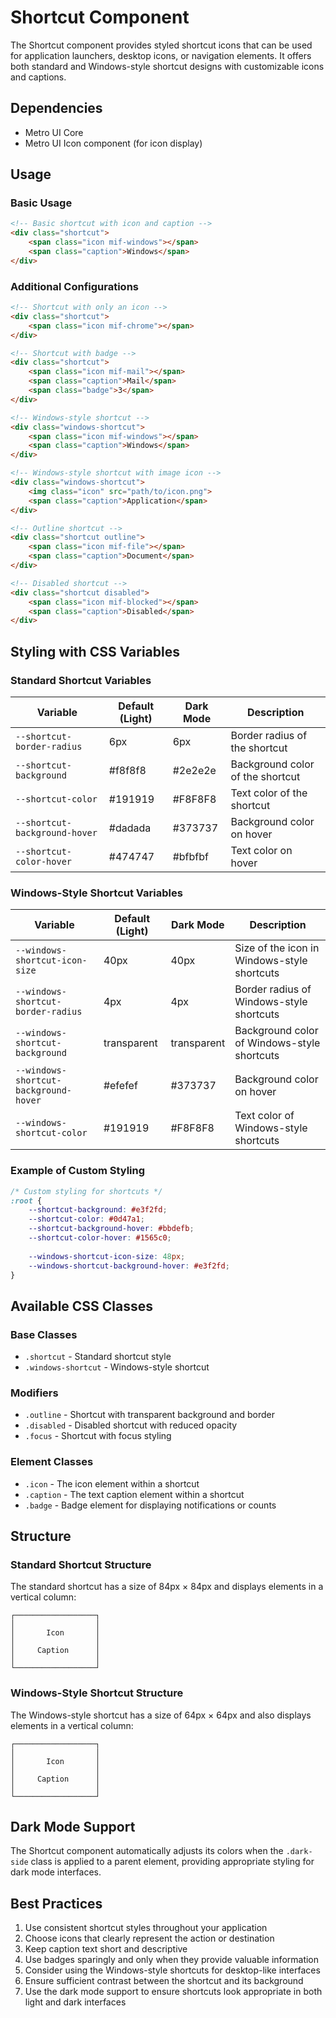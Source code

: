 # Shortcut Component

The Shortcut component provides styled shortcut icons that can be used for application launchers, desktop icons, or navigation elements. It offers both standard and Windows-style shortcut designs with customizable icons and captions.

## Dependencies

- Metro UI Core
- Metro UI Icon component (for icon display)

## Usage

### Basic Usage

```html
<!-- Basic shortcut with icon and caption -->
<div class="shortcut">
    <span class="icon mif-windows"></span>
    <span class="caption">Windows</span>
</div>
```

### Additional Configurations

```html
<!-- Shortcut with only an icon -->
<div class="shortcut">
    <span class="icon mif-chrome"></span>
</div>

<!-- Shortcut with badge -->
<div class="shortcut">
    <span class="icon mif-mail"></span>
    <span class="caption">Mail</span>
    <span class="badge">3</span>
</div>

<!-- Windows-style shortcut -->
<div class="windows-shortcut">
    <span class="icon mif-windows"></span>
    <span class="caption">Windows</span>
</div>

<!-- Windows-style shortcut with image icon -->
<div class="windows-shortcut">
    <img class="icon" src="path/to/icon.png">
    <span class="caption">Application</span>
</div>

<!-- Outline shortcut -->
<div class="shortcut outline">
    <span class="icon mif-file"></span>
    <span class="caption">Document</span>
</div>

<!-- Disabled shortcut -->
<div class="shortcut disabled">
    <span class="icon mif-blocked"></span>
    <span class="caption">Disabled</span>
</div>
```

## Styling with CSS Variables

### Standard Shortcut Variables

| Variable | Default (Light) | Dark Mode | Description |
| -------- | --------------- | --------- | ----------- |
| `--shortcut-border-radius` | 6px | 6px | Border radius of the shortcut |
| `--shortcut-background` | #f8f8f8 | #2e2e2e | Background color of the shortcut |
| `--shortcut-color` | #191919 | #F8F8F8 | Text color of the shortcut |
| `--shortcut-background-hover` | #dadada | #373737 | Background color on hover |
| `--shortcut-color-hover` | #474747 | #bfbfbf | Text color on hover |

### Windows-Style Shortcut Variables

| Variable | Default (Light) | Dark Mode | Description |
| -------- | --------------- | --------- | ----------- |
| `--windows-shortcut-icon-size` | 40px | 40px | Size of the icon in Windows-style shortcuts |
| `--windows-shortcut-border-radius` | 4px | 4px | Border radius of Windows-style shortcuts |
| `--windows-shortcut-background` | transparent | transparent | Background color of Windows-style shortcuts |
| `--windows-shortcut-background-hover` | #efefef | #373737 | Background color on hover |
| `--windows-shortcut-color` | #191919 | #F8F8F8 | Text color of Windows-style shortcuts |

### Example of Custom Styling

```css
/* Custom styling for shortcuts */
:root {
    --shortcut-background: #e3f2fd;
    --shortcut-color: #0d47a1;
    --shortcut-background-hover: #bbdefb;
    --shortcut-color-hover: #1565c0;
    
    --windows-shortcut-icon-size: 48px;
    --windows-shortcut-background-hover: #e3f2fd;
}
```

## Available CSS Classes

### Base Classes
- `.shortcut` - Standard shortcut style
- `.windows-shortcut` - Windows-style shortcut

### Modifiers
- `.outline` - Shortcut with transparent background and border
- `.disabled` - Disabled shortcut with reduced opacity
- `.focus` - Shortcut with focus styling

### Element Classes
- `.icon` - The icon element within a shortcut
- `.caption` - The text caption element within a shortcut
- `.badge` - Badge element for displaying notifications or counts

## Structure

### Standard Shortcut Structure
The standard shortcut has a size of 84px × 84px and displays elements in a vertical column:
```
┌──────────────────┐
│                  │
│       Icon       │
│                  │
│     Caption      │
│                  │
└──────────────────┘
```

### Windows-Style Shortcut Structure
The Windows-style shortcut has a size of 64px × 64px and also displays elements in a vertical column:
```
┌──────────────────┐
│                  │
│       Icon       │
│                  │
│     Caption      │
│                  │
└──────────────────┘
```

## Dark Mode Support

The Shortcut component automatically adjusts its colors when the `.dark-side` class is applied to a parent element, providing appropriate styling for dark mode interfaces.

## Best Practices

1. Use consistent shortcut styles throughout your application
2. Choose icons that clearly represent the action or destination
3. Keep caption text short and descriptive
4. Use badges sparingly and only when they provide valuable information
5. Consider using the Windows-style shortcuts for desktop-like interfaces
6. Ensure sufficient contrast between the shortcut and its background
7. Use the dark mode support to ensure shortcuts look appropriate in both light and dark interfaces